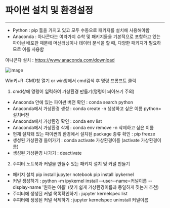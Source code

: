 # 파이썬 설치 및 환경설정
---
+ Python : pip 툴을 가지고 있고 모두 수동으로 패키지를 설치해 사용해야함
+ Anaconda : 아나콘다는 여라가지 수학 및 패키지들을 기본적으로 포함하고 있는 파이썬 배포판 때문에 머신러닝이나 데이터 분석을 할 때, 다양한 패키지가 필요하므로 이를 사용함

아나콘다 설치 :  https://www.anaconda.com/download

![image](https://github.com/jwh1449/jungwoohyeok-studying-developer/assets/170517346/57fb5abb-729e-4499-b2e5-f378d0d4b95c)

Win키+R :CMD창 열기 or win창에서 cmd검색 후 명령 프롬프트 클릭

1. cmd창에 명령어 입력하여 가상환경 만들기(명령어 띄어쓰기 주의)
+ Anaconda 안에 있는 파이썬 버전 확인 : conda search python
+ Anaconda에서 가상환경 생성 : conda create -n 생성하고 싶은 이름 python=설치버전
+ Anaconda에서 가상환경 확인 : conda env list
+ Anaconda에서 가상환경 삭제 : conda env remove -n 삭제하고 싶은 이름
+ 현재 설치돼 있는 파이썬의 환경에서 설치된 package 종류 확인 : pip freeze
+ 생성된 가상환경 들어가기 : conda activate 가상환경이름 (activate 가상환경이름)
+ 생성된 가상환경 나가기 : deactivate

2. 주피터 노트북과 커널을 만들수 있는 패키지 설치 및 커널 만들기
+ 패키지 설치
pip install jupyter notebook
pip install ipykernel
+ 커널 생성하기 : python -m ipykernel install --user--name=커널이름 --display-name '원하는 이름' (찾기 쉽게 가상환경이름과 동일하게 짓는거 추천)
+ 주피터에 생생된 커널 목록확인하기 : jupyter kernelspec list
+ 주피터에 생성된 커널 삭제하기 : jupyter kernelspec uninstall 커널이름
